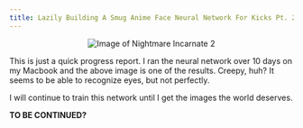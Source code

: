 ```yaml
---
title: Lazily Building A Smug Anime Face Neural Network For Kicks Pt. 2
---
```


<p align="center">
    <img src="/assets/2018-06-29/image1.jpg" alt="Image of Nightmare Incarnate 2" />
</p>

This is just a quick progress report. I ran the neural network over 10 days on my Macbook and the above image is one of the results. Creepy, huh? It seems to be able to recognize eyes, but not perfectly.

I will continue to train this network until I get the images the world deserves.

**TO BE CONTINUED?**
